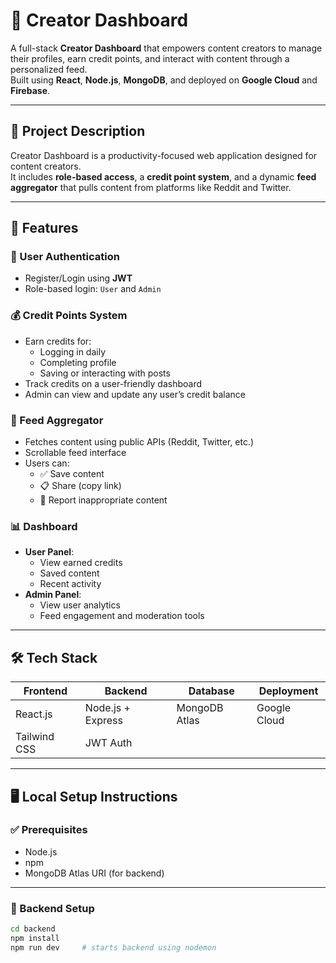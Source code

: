 # 🎨 Creator Dashboard

A full-stack **Creator Dashboard** that empowers content creators to manage their profiles, earn credit points, and interact with content through a personalized feed.  
Built using **React**, **Node.js**, **MongoDB**, and deployed on **Google Cloud** and **Firebase**.

---

## 📌 Project Description

Creator Dashboard is a productivity-focused web application designed for content creators.  
It includes **role-based access**, a **credit point system**, and a dynamic **feed aggregator** that pulls content from platforms like Reddit and Twitter.

---

## 🚀 Features

### 🔐 User Authentication
- Register/Login using **JWT**
- Role-based login: `User` and `Admin`

### 💰 Credit Points System
- Earn credits for:
  - Logging in daily
  - Completing profile
  - Saving or interacting with posts
- Track credits on a user-friendly dashboard
- Admin can view and update any user’s credit balance

### 📰 Feed Aggregator
- Fetches content using public APIs (Reddit, Twitter, etc.)
- Scrollable feed interface
- Users can:
  - ✅ Save content
  - 📋 Share (copy link)
  - 🚫 Report inappropriate content

### 📊 Dashboard
- **User Panel**:
  - View earned credits
  - Saved content
  - Recent activity
- **Admin Panel**:
  - View user analytics
  - Feed engagement and moderation tools

---

## 🛠️ Tech Stack

| Frontend      | Backend          | Database      | Deployment            |
|---------------|------------------|---------------|------------------------|
| React.js      | Node.js + Express| MongoDB Atlas | Google Cloud
| Tailwind CSS  | JWT Auth         |               |                        |

---

## 🖥️ Local Setup Instructions

### ✅ Prerequisites
- Node.js
- npm
- MongoDB Atlas URI (for backend)

---

### 🔧 Backend Setup

```bash
cd backend
npm install
npm run dev     # starts backend using nodemon
